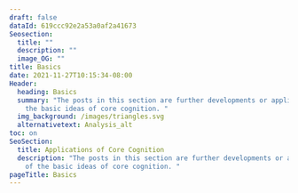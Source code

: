 ```yaml
---
draft: false
dataId: 619ccc92e2a53a0af2a41673
Seosection:
  title: ""
  description: ""
  image_OG: ""
title: Basics
date: 2021-11-27T10:15:34-08:00
Header:
  heading: Basics
  summary: "The posts in this section are further developments or applications of
    the basic ideas of core cognition. "
  img_background: /images/triangles.svg
  alternativetext: Analysis_alt
toc: on
SeoSection:
  title: Applications of Core Cognition
  description: "The posts in this section are further developments or applications
    of the basic ideas of core cognition. "
pageTitle: Basics
---
```

